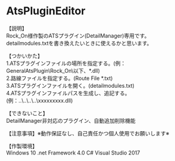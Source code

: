 # AtsPluginEditor
【説明】  
Rock_On様作製のATSプラグイン(DetailManager)専用です。  
detailmodules.txtを書き換えたいときに使えるかと思います。  
  
【つかいかた】  
1.ATSプラグインファイルの場所を指定する。(例：GeneralAtsPlugin\Rock_On\以下、*.dll)  
2.路線ファイルを指定する。(Route File *.txt)  
3.ATSプラグインファイルを開く。(detailmodules.txt)  
4.ATSプラグインファイルパスを生成し、追記する。(例：..\\..\\..\\..\\xxxxxxxxx.dll)  
  
【できないこと】  
DetailManager非対応のプラグイン、自動追加削除機能   
  
【注意事項】※動作保証なし、自己責任かつ個人使用でお願いします※  
  
【作製環境】  
Windows 10 .net Framework 4.0 C# Visual Studio 2017
